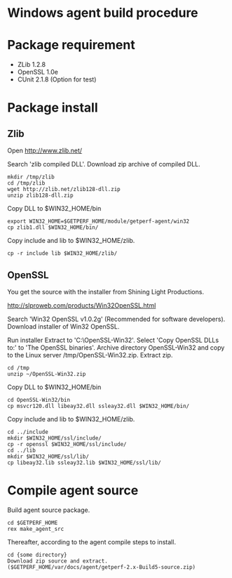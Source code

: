 Windows agent build procedure
=======================

Package requirement
===================

* ZLib 1.2.8
* OpenSSL 1.0e
* CUnit 2.1.8 (Option for test)

Package install
===============

Zlib
----

Open http://www.zlib.net/

Search 'zlib compiled DLL'. Download zip archive of compiled DLL.

	mkdir /tmp/zlib
	cd /tmp/zlib
	wget http://zlib.net/zlib128-dll.zip
	unzip zlib128-dll.zip

Copy DLL to $WIN32_HOME/bin

	export WIN32_HOME=$GETPERF_HOME/module/getperf-agent/win32
	cp zlib1.dll $WIN32_HOME/bin/

Copy include and lib to $WIN32_HOME/zlib.

	cp -r include lib $WIN32_HOME/zlib/

OpenSSL
-------

You get the source with the installer from Shining Light Productions.

http://slproweb.com/products/Win32OpenSSL.html

Search 'Win32 OpenSSL v1.0.2g' (Recommended for software developers).
Download installer of Win32 OpenSSL.

Run installer Extract to 'C:\OpenSSL-Win32'.
Select 'Copy OpenSSL DLLs to:' to 'The OpenSSL binaries'.
Archive directory OpenSSL-Win32 and copy to the Linux server /tmp/OpenSSL-Win32.zip.
Extract zip.

	cd /tmp
	unzip ~/OpenSSL-Win32.zip

Copy DLL to $WIN32_HOME/bin

	cd OpenSSL-Win32/bin
	cp msvcr120.dll libeay32.dll ssleay32.dll $WIN32_HOME/bin/

Copy include and lib to $WIN32_HOME/zlib.

	cd ../include
	mkdir $WIN32_HOME/ssl/include/
	cp -r openssl $WIN32_HOME/ssl/include/
	cd ../lib
	mkdir $WIN32_HOME/ssl/lib/
	cp libeay32.lib ssleay32.lib $WIN32_HOME/ssl/lib/

Compile agent source
====================

Build agent source package.

	cd $GETPERF_HOME
	rex make_agent_src

Thereafter, according to the agent compile steps to install.

	cd {some directory}
	Download zip source and extract.
	($GETPERF_HOME/var/docs/agent/getperf-2.x-Build5-source.zip)
